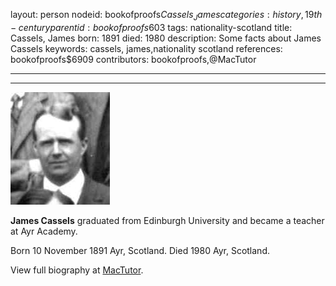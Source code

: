 layout: person
nodeid: bookofproofs$Cassels_James
categories: history,19th-century
parentid: bookofproofs$603
tags: nationality-scotland
title: Cassels, James
born: 1891
died: 1980
description: Some facts about James Cassels
keywords: cassels, james,nationality scotland
references: bookofproofs$6909
contributors: bookofproofs,@MacTutor

---


---

![Cassels_James.jpg](https://github.com/bookofproofs/bookofproofs.github.io/blob/main/_sources/_assets/images/portraits/Cassels_James.jpg?raw=true)

**James Cassels** graduated from Edinburgh University and became a teacher at Ayr Academy.

Born 10 November 1891 Ayr, Scotland. Died 1980 Ayr, Scotland.


View full biography at [MacTutor](https://mathshistory.st-andrews.ac.uk/Biographies/Cassels_James/).